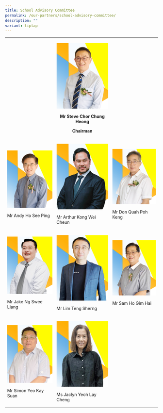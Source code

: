 ```yaml
---
title: School Advisory Committee
permalink: /our-partners/school-advisory-committee/
description: ""
variant: tiptap
---
```

<table style="minWidth: 75px">
<colgroup>
<col>
<col>
<col>
</colgroup>
<tbody>
<tr>
<th rowspan="1" colspan="1">
<p></p>
</th>
<th rowspan="1" colspan="1">
<p></p>
<div class="isomer-image-wrapper">
<img style="width: 100%;" height="auto" width="100%" alt="" src="/images/2025___Mr_Steve_Chor_Chung_Heong.jpg">
</div>
<p>Mr Steve Chor Chung Heong</p>
<p>Chairman</p>
</th>
<th rowspan="1" colspan="1">
<p></p>
</th>
</tr>
<tr>
<td rowspan="1" colspan="1">
<p></p>
<div class="isomer-image-wrapper">
<img style="width: 100%" height="auto" width="100%" alt="" src="/images/2025___Mr_Andy_Ho_See_Ping.jpg">
</div>
<p>Mr Andy Ho See Ping</p>
</td>
<td rowspan="1" colspan="1">
<p></p>
<div class="isomer-image-wrapper">
<img style="width: 100%" height="auto" width="100%" alt="" src="/images/2025___Mr_Arthur_Kong_Wei_Cheun.jpg">
</div>
<p>Mr Arthur Kong Wei Cheun</p>
</td>
<td rowspan="1" colspan="1">
<p></p>
<div class="isomer-image-wrapper">
<img style="width: 100%" height="auto" width="100%" alt="" src="/images/2025___Mr_Don_Quah_Poh_Keng.jpg">
</div>
<p>Mr Don Quah Poh Keng</p>
</td>
</tr>
<tr>
<td rowspan="1" colspan="1">
<p></p>
<div class="isomer-image-wrapper">
<img style="width: 100%" height="auto" width="100%" alt="" src="/images/2025___Mr_Jake_Ng_Swee_Liang.jpg">
</div>
<p>Mr Jake Ng Swee Liang</p>
</td>
<td rowspan="1" colspan="1">
<p></p>
<div class="isomer-image-wrapper">
<img style="width: 100%" height="auto" width="100%" alt="" src="/images/2025___Mr_Lim_Teng_Sherng.jpg">
</div>
<p>Mr Lim Teng Sherng</p>
</td>
<td rowspan="1" colspan="1">
<p></p>
<div class="isomer-image-wrapper">
<img style="width: 100%" height="auto" width="100%" alt="" src="/images/2025___Mr_Sam_Ho_Gim_Hai.jpg">
</div>
<p>Mr Sam Ho Gim Hai</p>
</td>
</tr>
<tr>
<td rowspan="1" colspan="1">
<p></p>
<div class="isomer-image-wrapper">
<img style="width: 100%" height="auto" width="100%" alt="" src="/images/2025___Mr_Simon_Yeo_Kay_Suan.jpg">
</div>
<p>Mr Simon Yeo Kay Suan</p>
</td>
<td rowspan="1" colspan="1">
<p></p>
<div class="isomer-image-wrapper">
<img style="width: 100%" height="auto" width="100%" alt="" src="/images/2025___Ms_Jaclyn_Yeoh_Lay_Cheng.jpg">
</div>
<p>Ms Jaclyn Yeoh Lay Cheng</p>
</td>
<td rowspan="1" colspan="1">
<p></p>
</td>
</tr>
</tbody>
</table>
<p></p>